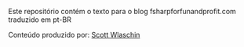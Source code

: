 Este repositório contém o texto para o blog fsharpforfunandprofit.com traduzido em pt-BR

Conteúdo produzido por: [Scott Wlaschin](https://twitter.com/ScottWlaschin)
